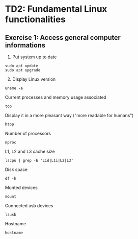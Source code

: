 # TD2: Fundamental Linux functionalities

## Exercise 1: Access general computer informations

1. Put system up to date
```
sudo apt update
sudo apt upgrade
```

2. Display
Linux version
```
uname -a
```

Current processes and memory usage associated
```
top
```

Display it in a more pleasant way ("more readable for humans")
```
htop
```

Number of processors
```
nproc
```

L1, L2 and L3 cache size
```
lscpu | grep -E 'L1d|L1i|L2|L3'
```

Disk space
```
df -h
```

Monted devices
```
mount
```

Connected usb devices
```
lsusb
```

Hostname
```
hostname
```

```

```

```

```

```

```

```

```

```

```

```

```

```

```

```

```

```

```

```

```

```

```

```

```

```

```

```

```

```

```

```

```

```

```

```

```

```

```

```

```

```

```

```

```

```

```

```

```

```

```

```

```

```

```

```

```

```

```

```

```

```

```

```

```

```

```

```

```

```

```

```

```

```

```

```

```

```

```

```

```

```

```

```

```

```

```

```

```

```

```

```

```

```

```

```

```

```

```

```

```

```

```

```

```

```

```

```

```

```

```

```

```

```

```

```

```

```

```

```

```

```

```

```

```

```

```

```

```

```

```

